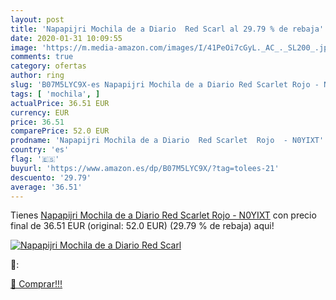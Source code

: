 ```yaml
---
layout: post
title: 'Napapijri Mochila de a Diario  Red Scarl al 29.79 % de rebaja'
date: 2020-01-31 10:09:55
image: 'https://m.media-amazon.com/images/I/41PeOi7cGyL._AC_._SL200_.jpg'
comments: true
category: ofertas
author: ring
slug: 'B07M5LYC9X-es Napapijri Mochila de a Diario Red Scarlet Rojo - N0YIXT'
tags: [ 'mochila', ]
actualPrice: 36.51 EUR
currency: EUR
price: 36.51
comparePrice: 52.0 EUR
prodname: 'Napapijri Mochila de a Diario  Red Scarlet  Rojo  - N0YIXT'
country: 'es'
flag: '🇪🇸'
buyurl: 'https://www.amazon.es/dp/B07M5LYC9X/?tag=tolees-21'
descuento: '29.79'
average: '36.51'
---
```


Tienes [Napapijri Mochila de a Diario  Red Scarlet  Rojo  - N0YIXT](https://www.amazon.es/dp/B07M5LYC9X/?tag=tolees-21) con precio final de  36.51 EUR (original: 52.0 EUR) (29.79 %  de rebaja) aqui!

[![Napapijri Mochila de a Diario  Red Scarl](https://m.media-amazon.com/images/I/41PeOi7cGyL._AC_._SL200_.jpg)](https://www.amazon.es/dp/B07M5LYC9X/?tag=tolees-21)

🔎:


[🛒 Comprar!!!](https://www.amazon.es/dp/B07M5LYC9X/?tag=tolees-21)

